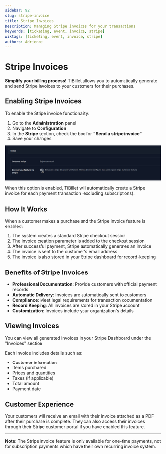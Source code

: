 ```yaml
---
sidebar: 92
slug: stripe-invoice
title: Stripe Invoices
Description: Managing Stripe invoices for your transactions
keywords: [ticketing, event, invoice, stripe]
wiktags: [ticketing, event, invoice, stripe]
authors: Adrienne
---
```


# Stripe Invoices

**Simplify your billing process!** TiBillet allows you to automatically generate and send Stripe invoices to your customers for their purchases.

## Enabling Stripe Invoices

To enable the Stripe invoice functionality:

1. Go to the **Administration** panel
2. Navigate to **Configuration**
3. In the **Stripe** section, check the box for **"Send a stripe invoice"**
4. Save your changes

![Configuration des factures Stripe](/img/stripe_invoice_config.jpg)

When this option is enabled, TiBillet will automatically create a Stripe invoice for each payment transaction (excluding subscriptions).

## How It Works

When a customer makes a purchase and the Stripe invoice feature is enabled:

1. The system creates a standard Stripe checkout session
2. The invoice creation parameter is added to the checkout session
3. After successful payment, Stripe automatically generates an invoice
4. The invoice is sent to the customer's email address
5. The invoice is also stored in your Stripe dashboard for record-keeping

## Benefits of Stripe Invoices

- **Professional Documentation**: Provide customers with official payment records
- **Automatic Delivery**: Invoices are automatically sent to customers
- **Compliance**: Meet legal requirements for transaction documentation
- **Record Keeping**: All invoices are stored in your Stripe account
- **Customization**: Invoices include your organization's details

## Viewing Invoices

You can view all generated invoices in your Stripe Dashboard under the "Invoices" section

Each invoice includes details such as:
- Customer information
- Items purchased
- Prices and quantities
- Taxes (if applicable)
- Total amount
- Payment date

## Customer Experience

Your customers will receive an email with their invoice attached as a PDF after their purchase is complete. They can also access their invoices through their Stripe customer portal if you have enabled this feature.

---

**Note**: The Stripe invoice feature is only available for one-time payments, not for subscription payments which have their own recurring invoice system.